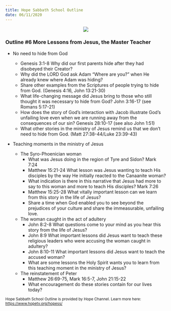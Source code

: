 ```yaml
---
title: Hope Sabbath School Outline
date: 06/11/2020
---
```


<center><img src="https://sabbath-school.adventech.io/api/v1/images/misc/hope-ss-logo.jpg" /></center>

### Outline #6 More Lessons from Jesus, the Master Teacher

*  No need to hide from God
	* Genesis 3:1-8 Why did our first parents hide after they had disobeyed their Creator?
	* Why did the LORD God ask Adam “Where are you?” when He already knew where Adam was hiding?
	* Share other examples from the Scriptures of people trying to hide from God. (Genesis 4:16, John 13:21-30)
	* What life-changing message did Jesus bring to those who still thought it was necessary to hide from God?  John 3:16-17 (see Romans 5:17-21)
	* How does the story of God’s interaction with Jacob illustrate God’s unfailing love even when we are running away from the consequences of our sin? Genesis 28:10-17 (see also John 1:51)
	* What other stories in the ministry of Jesus remind us that we don’t need to hide from God. (Matt 27:38-44/Luke 23:39-43)

*  Teaching moments in the ministry of Jesus
	* The Syro-Phoenician woman
		* What was Jesus doing in the region of Tyre and Sidon? Mark 7:24
		* Matthew 15:21-24 What lesson was Jesus wanting to teach His disciples by the way He initially reacted to the Canaanite woman?
		* What indication is there in this narrative that Jesus had more to say to this woman and more to teach His disciples? Mark 7:26
		* Matthew 15:25-28 What vitally important lesson can we learn from this story in the life of Jesus?
		* Share a time when God enabled you to see beyond the prejudices of your culture and share the immeasurable, unfailing love.
	* The woman caught in the act of adultery
		* John 8:2-8 What questions come to your mind as you hear this story from the life of Jesus?
		* John 8:9 What important lessons did Jesus want to teach these religious leaders who were accusing the woman caught in adultery?
		* John 8:10-11 What important lessons did Jesus want to teach the accused woman?
		* What are some lessons the Holy Spirit wants you to learn from this teaching moment in the ministry of Jesus?
	* The reinstatement of Peter
		* Matthew 26:69-75, Mark 16:5-7, John 21:15-22
		* What encouragement do these stories contain for our lives today?


<small>Hope Sabbath School Outline is provided by Hope Channel. Learn more here: https://www.hopetv.org/hopess/</small>